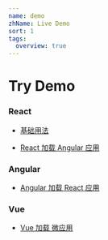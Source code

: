 ```yaml
---
name: demo
zhName: Live Demo
sort: 1
tags: 
  overview: true
---
```


# Try Demo

### React

* [基础用法](https://codesandbox.io/s/jolly-sun-pf75y)

* [React 加载 Angular 应用](https://codesandbox.io/s/busy-jepsen-xp8q9)

### Angular

* [Angular 加载 React 应用](https://codesandbox.io/s/nameless-rain-1yv57)

### Vue

* [Vue 加载 微应用](https://codesandbox.io/s/cool-grass-lbrfn?file=/src/components/HelloWorld.vue)